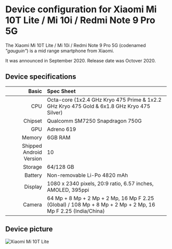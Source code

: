 Device configuration for Xiaomi Mi 10T Lite / Mi 10i / Redmi Note 9 Pro 5G
=========================================

The Xiaomi Mi 10T Lite / Mi 10i / Redmi Note 9 Pro 5G (codenamed _"gauguin"_) is a mid range smartphone from Xiaomi.

It was announced in September 2020. Release date was Octover 2020.

## Device specifications

Basic   | Spec Sheet
-------:|:-------------------------
CPU     | Octa-core (1x2.4 GHz Kryo 475 Prime & 1x2.2 GHz Kryo 475 Gold & 6x1.8 GHz Kryo 475 Silver)
Chipset | Qualcomm SM7250 Snapdragon 750G
GPU     | Adreno 619
Memory  | 6GB RAM
Shipped Android Version | 10
Storage | 64/128 GB
Battery | Non-removable Li-Po 4820 mAh
Display | 1080 x 2340 pixels, 20:9 ratio, 6.57 inches, AMOLED, 395ppi
Camera  | 64 Mp + 8 Mp + 2 Mp + 2 Mp, 16 Mp F 2.25 (Global) / 108 Mp + 8 Mp + 2 Mp + 2 Mp, 16 Mp F 2.25 (India/China)

## Device picture

![Xiaomi Mi 10T Lite](https://iczc.cz/c8368mdr7agkpav3123ap1a43a-1_1/obrazek.jpg "Xiaomi Mi 10T Lite")